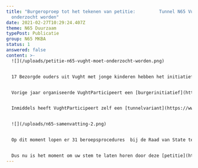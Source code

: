 ```yaml
---
title: "Burgeroproep tot het tekenen van petitie:         Tunnel N65 Vught moet
  onderzocht worden"
date: 2021-02-27T10:29:24.407Z
theme: N65 Duurzaam
typePost: Publicatie
group: N65 MKBA
status: 1
answered: false
content: >-
  ![](/uploads/petitie-n65-vught-moet-onderzocht-worden.png)


  17 Bezorgde ouders uit Vught met jonge kinderen hebben het initiatief genomen voor een petitie. Deze [oproep tot het ondertekenen](https://doodle.com/poll/7t2657m53p9zfyc8) daarvan bevelen wij van harte aan.


  Vorige jaar organiseerde VughtParticipeert een [burgerinitiatief](https://www.vughtparticipeert.nl/post/coalitie-gaat-met-zijn-rug-naar-de-tunnel-staan/b543072ba9179a59a86d4b274a9ab8ed) om de gemeenteraad te overtuigen om de mogelijkheid van een tunnel te onderzoeken voor de reconstructie van de N65. De oude coalitie wees dit verzoek af en volhardde in het plan voor een verkeersgoot.


  Inmiddels heeft VughtParticipeert zelf een [tunnelvariant](https://www.vughtparticipeert.nl/post/vught-participeert-laat-zien-hoe-mooi-een-tunnel-kan-zijn/7e3bf15a24d0d047454ba2579d594eeb) laten ontwerpen en doorrekenen en wat blijkt: voor hetzelfde geld kunnen wij een tunnel bouwen. Een tunnel voor doorgaand verkeer waarmee wel alle doelstellingen van de reconstructie kunnen worden bereikt.


  ![](/uploads/n65-samenvatting-2.png)


  Op dit moment lopen er 31 beroepsprocedures  bij de Raad van State tegen het plan voor de verkeersgoot. Recentelijk heeft de provincie zelf moeten vaststellen dat haar berekeningen wat betreft stikstof niet kloppen en moeten worden overgedaan. Het is dus allerminst zeker dat het plan van de gemeente bij de aanstaande beroepsprocedures zal worden goedgekeurd.


  Dus nu is het moment om uw stem te laten horen door deze [petitie](https://doodle.com/poll/7t2657m53p9zfyc8) van 17 bezorgde ouders in Vught te ondertekenen. Onderteken en stuur de link naar de petitie door naar uw familie en vrienden. Alle inwoners van de gemeente Vught worden meegeteld, 1 per adres.
---
```

